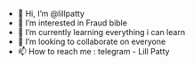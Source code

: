 - 👋 Hi, I’m @lillpatty
- 👀 I’m interested in Fraud bible
- 🌱 I’m currently learning everything i can learn
- 💞️ I’m looking to collaborate on everyone 
- 📫 How to reach me : telegram - Lill Patty

<!---
lillpatty/lillpatty is a ✨ special ✨ repository because its `README.md` (this file) appears on your GitHub profile.
You can click the Preview link to take a look at your changes.
--->
